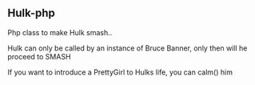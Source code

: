 ## Hulk-php ##

Php class to make Hulk smash..

Hulk can only be called by an instance of Bruce Banner, only then will he proceed to SMASH

If you want to introduce a PrettyGirl to Hulks life, you can calm() him

